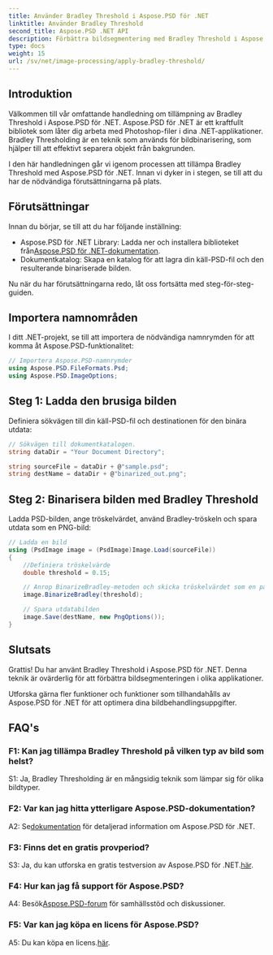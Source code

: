 ```yaml
---
title: Använder Bradley Threshold i Aspose.PSD för .NET
linktitle: Använder Bradley Threshold
second_title: Aspose.PSD .NET API
description: Förbättra bildsegmentering med Bradley Threshold i Aspose.PSD för .NET. En steg-för-steg-guide för effektiv binarisering.
type: docs
weight: 15
url: /sv/net/image-processing/apply-bradley-threshold/
---
```

## Introduktion

Välkommen till vår omfattande handledning om tillämpning av Bradley Threshold i Aspose.PSD för .NET. Aspose.PSD för .NET är ett kraftfullt bibliotek som låter dig arbeta med Photoshop-filer i dina .NET-applikationer. Bradley Thresholding är en teknik som används för bildbinarisering, som hjälper till att effektivt separera objekt från bakgrunden.

I den här handledningen går vi igenom processen att tillämpa Bradley Threshold med Aspose.PSD för .NET. Innan vi dyker in i stegen, se till att du har de nödvändiga förutsättningarna på plats.

## Förutsättningar

Innan du börjar, se till att du har följande inställning:

-  Aspose.PSD för .NET Library: Ladda ner och installera biblioteket från[Aspose.PSD för .NET-dokumentation](https://reference.aspose.com/psd/net/).
- Dokumentkatalog: Skapa en katalog för att lagra din käll-PSD-fil och den resulterande binariserade bilden.

Nu när du har förutsättningarna redo, låt oss fortsätta med steg-för-steg-guiden.

## Importera namnområden

I ditt .NET-projekt, se till att importera de nödvändiga namnrymden för att komma åt Aspose.PSD-funktionalitet:

```csharp
// Importera Aspose.PSD-namnrymder
using Aspose.PSD.FileFormats.Psd;
using Aspose.PSD.ImageOptions;
```

## Steg 1: Ladda den brusiga bilden

Definiera sökvägen till din käll-PSD-fil och destinationen för den binära utdata:

```csharp
// Sökvägen till dokumentkatalogen.
string dataDir = "Your Document Directory";

string sourceFile = dataDir + @"sample.psd";
string destName = dataDir + @"binarized_out.png";
```

## Steg 2: Binarisera bilden med Bradley Threshold

Ladda PSD-bilden, ange tröskelvärdet, använd Bradley-tröskeln och spara utdata som en PNG-bild:

```csharp
// Ladda en bild
using (PsdImage image = (PsdImage)Image.Load(sourceFile))
{
    //Definiera tröskelvärde
    double threshold = 0.15;

    // Anrop BinarizeBradley-metoden och skicka tröskelvärdet som en parameter
    image.BinarizeBradley(threshold);

    // Spara utdatabilden
    image.Save(destName, new PngOptions());
}
```

## Slutsats

Grattis! Du har använt Bradley Threshold i Aspose.PSD för .NET. Denna teknik är ovärderlig för att förbättra bildsegmenteringen i olika applikationer.

Utforska gärna fler funktioner och funktioner som tillhandahålls av Aspose.PSD för .NET för att optimera dina bildbehandlingsuppgifter.

## FAQ's

### F1: Kan jag tillämpa Bradley Threshold på vilken typ av bild som helst?

S1: Ja, Bradley Thresholding är en mångsidig teknik som lämpar sig för olika bildtyper.

### F2: Var kan jag hitta ytterligare Aspose.PSD-dokumentation?

 A2: Se[dokumentation](https://reference.aspose.com/psd/net/) för detaljerad information om Aspose.PSD för .NET.

### F3: Finns det en gratis provperiod?

 S3: Ja, du kan utforska en gratis testversion av Aspose.PSD för .NET.[här](https://releases.aspose.com/).

### F4: Hur kan jag få support för Aspose.PSD?

 A4: Besök[Aspose.PSD-forum](https://forum.aspose.com/c/psd/34) för samhällsstöd och diskussioner.

### F5: Var kan jag köpa en licens för Aspose.PSD?

 A5: Du kan köpa en licens.[här](https://purchase.aspose.com/buy).